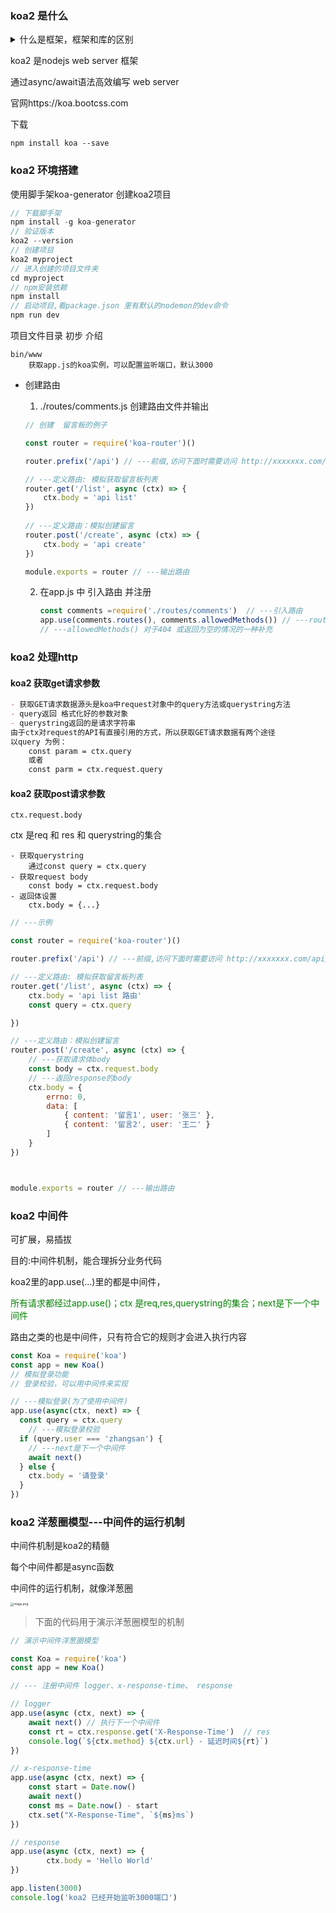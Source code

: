 ### koa2 是什么

 <details> 
 <summary>什么是框架，框架和库的区别</summary>
 封装原生代码的API；规范流程和格式；让开发者更加专注于业务代码，提高开发效率; 
框架是唯一的，库可以共存;框架关注全流程，库关注单个功能;比如 框架:Vue , 库：lodash</details>

koa2 是nodejs web server 框架

通过async/await语法高效编写 web server

官网https://koa.bootcss.com

下载 

```
npm install koa --save
```



### koa2 环境搭建

使用脚手架koa-generator 创建koa2项目

```javascript
// 下载脚手架
npm install -g koa-generator
// 验证版本
koa2 --version
// 创建项目
koa2 myproject
// 进入创建的项目文件夹
cd myproject
// npm安装依赖
npm install
// 启动项目,看package.json 里有默认的nodemon的dev命令
npm run dev
```

项目文件目录 初步 介绍

```
bin/www 
	获取app.js的koa实例，可以配置监听端口，默认3000
```

- 创建路由

  1. ./routes/comments.js 创建路由文件并输出

  ```javascript
  // 创建  留言板的例子
  
  const router = require('koa-router')()
  
  router.prefix('/api') // ---前缀,访问下面时需要访问 http://xxxxxxx.com/api/xxxx
  
  // ---定义路由: 模拟获取留言板列表
  router.get('/list', async (ctx) => {
      ctx.body = 'api list'
  })
    
  // ---定义路由：模拟创建留言
  router.post('/create', async (ctx) => {
      ctx.body = 'api create'
  })
  
  module.exports = router // ---输出路由
  ```

  2. 在app.js 中 引入路由 并注册

     ```javascript
     const comments =require('./routes/comments')  // ---引入路由
     app.use(comments.routes(), comments.allowedMethods()) // ---routes 注册路由
     // ---allowedMethods() 对于404 或返回为空的情况的一种补充
     ```

     

### koa2 处理http

#### koa2 获取get请求参数

```md
- 获取GET请求数据源头是koa中request对象中的query方法或querystring方法
- query返回 格式化好的参数对象
- querystring返回的是请求字符串
由于ctx对request的API有直接引用的方式，所以获取GET请求数据有两个途径
以query 为例：
	const param = ctx.query
	或者
	const parm = ctx.request.query
```



#### koa2 获取post请求参数

```
ctx.request.body
```

ctx 是req 和 res 和 querystring的集合

```
- 获取querystring
    通过const query = ctx.query 
- 获取request body
	const body = ctx.request.body
- 返回体设置
	ctx.body = {...}
```

```javascript
// ---示例

const router = require('koa-router')()

router.prefix('/api') // ---前缀,访问下面时需要访问 http://xxxxxxx.com/api/xxxx

// ---定义路由: 模拟获取留言板列表
router.get('/list', async (ctx) => {
    ctx.body = 'api list 路由'
    const query = ctx.query

})

// ---定义路由：模拟创建留言
router.post('/create', async (ctx) => {
    // ---获取请求体body
    const body = ctx.request.body
    // ---返回response的body
    ctx.body = {
        errno: 0,
        data: [
            { content: '留言1', user: '张三' },
            { content: '留言2', user: '王二' }
        ]
    }
})



module.exports = router // ---输出路由
```



### koa2 中间件

可扩展，易插拔

目的:中间件机制，能合理拆分业务代码

koa2里的app.use(...)里的都是中间件，

<font color=#008000>所有请求都经过app.use()；ctx 是req,res,querystring的集合；next是下一个中间件</font>

路由之类的也是中间件，只有符合它的规则才会进入执行内容

```javascript
const Koa = require('koa')
const app = new Koa()
// 模拟登录功能
// 登录校验，可以用中间件来实现

// ---模拟登录(为了使用中间件)
app.use(async(ctx, next) => {
  const query = ctx.query
    // ---模拟登录校验
  if (query.user === 'zhangsan') {
    // ---next是下一个中间件
    await next()
  } else {
    ctx.body = '请登录'
  }
})
```



### koa2 洋葱圈模型---中间件的运行机制

中间件机制是koa2的精髓

每个中间件都是async函数

中间件的运行机制，就像洋葱圈

<img src="https://segmentfault.com/img/bVbIngr" alt="image.png" style="zoom:33%;" />

> 下面的代码用于演示洋葱圈模型的机制

```javascript
// 演示中间件洋葱圈模型

const Koa = require('koa')
const app = new Koa()

// --- 注册中间件 logger、x-response-time、 response 

// logger
app.use(async (ctx, next) => {
    await next() // 执行下一个中间件
    const rt = ctx.response.get('X-Response-Time')  // res
    console.log(`${ctx.method} ${ctx.url} - 延迟时间${rt}`)
})

// x-response-time
app.use(async (ctx, next) => {
    const start = Date.now()
    await next()
    const ms = Date.now() - start
    ctx.set("X-Response-Time", `${ms}ms`)
})

// response
app.use(async (ctx, next) => {
        ctx.body = 'Hello World'
})

app.listen(3000)
console.log('koa2 已经开始监听3000端口')
```

